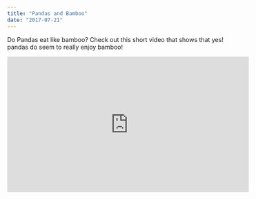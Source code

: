 ```yaml
---
title: "Pandas and Bamboo"
date: "2017-07-21"
---
```


Do Pandas eat like bamboo? Check out this short video that shows that yes! pandas do
seem to really enjoy bamboo!

<iframe width="560" height="315" src="https://www.youtube.com/watch?v=Tish3KkNnLc" frameborder="0" allowfullscreen></iframe>